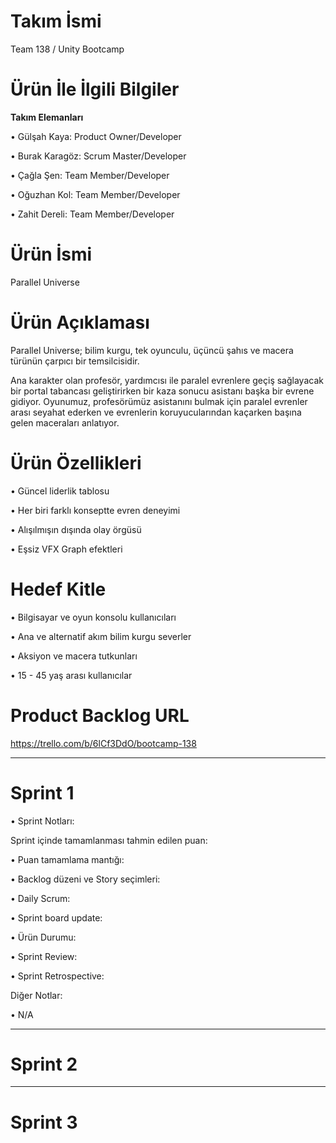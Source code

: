 # Takım İsmi

  Team 138 / Unity Bootcamp </br>

# Ürün İle İlgili Bilgiler
  

**Takım Elemanları**

 •	Gülşah Kaya: Product Owner/Developer

 •	Burak Karagöz: Scrum Master/Developer

 •	Çağla Şen: Team Member/Developer

 •	Oğuzhan Kol: Team Member/Developer

 •	Zahit Dereli: Team Member/Developer


# Ürün İsmi

 Parallel Universe


# Ürün Açıklaması

  Parallel Universe; bilim kurgu, tek oyunculu, üçüncü şahıs ve macera türünün çarpıcı bir temsilcisidir. 
 
  Ana karakter olan profesör, yardımcısı ile paralel evrenlere geçiş sağlayacak bir portal tabancası geliştirirken bir kaza sonucu asistanı başka bir evrene gidiyor. 
  Oyunumuz, profesörümüz asistanını bulmak için paralel evrenler arası seyahat ederken ve evrenlerin koruyucularından kaçarken başına gelen maceraları anlatıyor.
 
# Ürün Özellikleri

 •	Güncel liderlik tablosu

 •	Her biri farklı konseptte evren deneyimi

 •	Alışılmışın dışında olay örgüsü

 •	Eşsiz VFX Graph efektleri


# Hedef Kitle

 •	Bilgisayar ve oyun konsolu kullanıcıları

 •	Ana ve alternatif akım bilim kurgu severler

 •	Aksiyon ve macera tutkunları

 •	15 - 45 yaş arası kullanıcılar


# Product Backlog URL

 https://trello.com/b/6lCf3DdO/bootcamp-138


________________________________________
# Sprint 1


•	Sprint Notları: 

 Sprint içinde tamamlanması tahmin edilen puan: 

•	Puan tamamlama mantığı: 

•	Backlog düzeni ve Story seçimleri: 

•	Daily Scrum: 

•	Sprint board update:   

•	Ürün Durumu: 

•	Sprint Review: 

•	Sprint Retrospective:

Diğer Notlar:

 •	N/A

________________________________________
# Sprint 2

________________________________________
# Sprint 3

